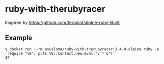 # ruby-with-therubyracer

Inspired by https://github.com/teradiot/alpine-ruby-libv8

## Example

```
$ docker run --rm usualoma/ruby-with-therubyracer:2.4.0-alpine ruby -e 'require "v8"; puts V8::Context.new.eval("7 * 6")'
42
```
